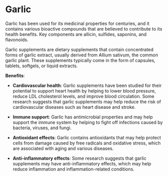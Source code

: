 <!--
source: gpt-3 + jph editing
tags: herbals
-->

# Garlic

Garlic has been used for its medicinal properties for centuries, and it contains various bioactive compounds that are believed to contribute to its health benefits. Key components are allicin, sulfides, saponins, and flavonoids.

Garlic supplements are dietary supplements that contain concentrated forms of garlic extract, usually derived from Allium sativum, the common garlic plant. These supplements typically come in the form of capsules, tablets, softgels, or liquid extracts.

**Benefits**:

* **Cardiovascular health**: Garlic supplements have been studied for their potential to support heart health by helping to lower blood pressure, reduce LDL cholesterol levels, and improve blood circulation. Some research suggests that garlic supplements may help reduce the risk of cardiovascular diseases such as heart disease and stroke.

* **Immune support**: Garlic has antimicrobial properties and may help support the immune system by helping to fight off infections caused by bacteria, viruses, and fungi.

* **Antioxidant effects**: Garlic contains antioxidants that may help protect cells from damage caused by free radicals and oxidative stress, which are associated with aging and various diseases.

* **Anti-inflammatory effects**: Some research suggests that garlic supplements may have anti-inflammatory effects, which may help reduce inflammation and inflammation-related conditions.
